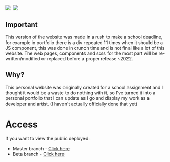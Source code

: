 <p >
<img src="https://img.shields.io/github/stars/Rubeanie/Ruben-P?color=efc20f&style=for-the-badge" />&nbsp;
<img src="https://img.shields.io/github/issues/Rubeanie/Ruben-P?style=for-the-badge" />&nbsp;
</p>

## Important
This version of the website was made in a rush to make a school deadline, for example in portfolio there is a div repeated 11 times when it should be a JS component, this was done in crunch time and is not final like a lot of this website.
The web pages, components and scss for the most part will be re-written/modified or replaced before a proper release ~2022.

## Why?
This personal website was originally created for a school assignment and I thought it would be a waste to do nothing with it, so I've turned it into a personal portfolio that I can update as I go and display my work as a developer and artist. (I haven't actually officially done that yet)

# Access
If you want to view the public deployed:
- Master branch - [Click here](http://ruben-p.com)
- Beta branch - [Click here](http://beta.ruben-p.com)
